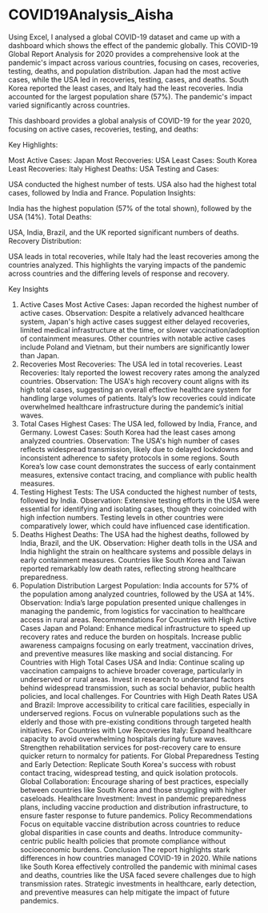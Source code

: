# COVID19Analysis_Aisha
Using Excel, I analysed a global COVID-19 dataset and came up with a dashboard which shows the effect of the pandemic globally.
This COVID-19 Global Report Analysis for 2020 provides a comprehensive look at the pandemic's impact across various countries, focusing on cases, recoveries, testing, deaths, and population distribution. Japan had the most active cases, while the USA led in recoveries, testing, cases, and deaths. South Korea reported the least cases, and Italy had the least recoveries. India accounted for the largest population share (57%). The pandemic's impact varied significantly across countries.

This dashboard provides a global analysis of COVID-19 for the year 2020, focusing on active cases, recoveries, testing, and deaths:

Key Highlights:

Most Active Cases: Japan
Most Recoveries: USA
Least Cases: South Korea
Least Recoveries: Italy
Highest Deaths: USA
Testing and Cases:

USA conducted the highest number of tests.
USA also had the highest total cases, followed by India and France.
Population Insights:

India has the highest population (57% of the total shown), followed by the USA (14%).
Total Deaths:

USA, India, Brazil, and the UK reported significant numbers of deaths.
Recovery Distribution:

USA leads in total recoveries, while Italy had the least recoveries among the countries analyzed.
This highlights the varying impacts of the pandemic across countries and the differing levels of response and recovery.

Key Insights
1. Active Cases
Most Active Cases: Japan recorded the highest number of active cases.
Observation:
Despite a relatively advanced healthcare system, Japan's high active cases suggest either delayed recoveries, limited medical infrastructure at the time, or slower vaccination/adoption of containment measures.
Other countries with notable active cases include Poland and Vietnam, but their numbers are significantly lower than Japan.
2. Recoveries
Most Recoveries: The USA led in total recoveries.
Least Recoveries: Italy reported the lowest recovery rates among the analyzed countries.
Observation:
The USA's high recovery count aligns with its high total cases, suggesting an overall effective healthcare system for handling large volumes of patients.
Italy’s low recoveries could indicate overwhelmed healthcare infrastructure during the pandemic’s initial waves.
3. Total Cases
Highest Cases: The USA led, followed by India, France, and Germany.
Lowest Cases: South Korea had the least cases among analyzed countries.
Observation:
The USA's high number of cases reflects widespread transmission, likely due to delayed lockdowns and inconsistent adherence to safety protocols in some regions.
South Korea’s low case count demonstrates the success of early containment measures, extensive contact tracing, and compliance with public health measures.
4. Testing
Highest Tests: The USA conducted the highest number of tests, followed by India.
Observation:
Extensive testing efforts in the USA were essential for identifying and isolating cases, though they coincided with high infection numbers.
Testing levels in other countries were comparatively lower, which could have influenced case identification.
5. Deaths
Highest Deaths: The USA had the highest deaths, followed by India, Brazil, and the UK.
Observation:
Higher death tolls in the USA and India highlight the strain on healthcare systems and possible delays in early containment measures.
Countries like South Korea and Taiwan reported remarkably low death rates, reflecting strong healthcare preparedness.
6. Population Distribution
Largest Population: India accounts for 57% of the population among analyzed countries, followed by the USA at 14%.
Observation:
India’s large population presented unique challenges in managing the pandemic, from logistics for vaccination to healthcare access in rural areas.
Recommendations
For Countries with High Active Cases
Japan and Poland:
Enhance medical infrastructure to speed up recovery rates and reduce the burden on hospitals.
Increase public awareness campaigns focusing on early treatment, vaccination drives, and preventive measures like masking and social distancing.
For Countries with High Total Cases
USA and India:
Continue scaling up vaccination campaigns to achieve broader coverage, particularly in underserved or rural areas.
Invest in research to understand factors behind widespread transmission, such as social behavior, public health policies, and local challenges.
For Countries with High Death Rates
USA and Brazil:
Improve accessibility to critical care facilities, especially in underserved regions.
Focus on vulnerable populations such as the elderly and those with pre-existing conditions through targeted health initiatives.
For Countries with Low Recoveries
Italy:
Expand healthcare capacity to avoid overwhelming hospitals during future waves.
Strengthen rehabilitation services for post-recovery care to ensure quicker return to normalcy for patients.
For Global Preparedness
Testing and Early Detection:
Replicate South Korea's success with robust contact tracing, widespread testing, and quick isolation protocols.
Global Collaboration:
Encourage sharing of best practices, especially between countries like South Korea and those struggling with higher caseloads.
Healthcare Investment:
Invest in pandemic preparedness plans, including vaccine production and distribution infrastructure, to ensure faster response to future pandemics.
Policy Recommendations
Focus on equitable vaccine distribution across countries to reduce global disparities in case counts and deaths.
Introduce community-centric public health policies that promote compliance without socioeconomic burdens.
Conclusion
The report highlights stark differences in how countries managed COVID-19 in 2020. While nations like South Korea effectively controlled the pandemic with minimal cases and deaths, countries like the USA faced severe challenges due to high transmission rates. Strategic investments in healthcare, early detection, and preventive measures can help mitigate the impact of future pandemics.
